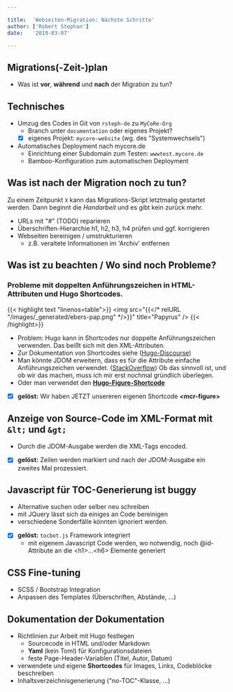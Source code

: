 ```yaml
---

title: 	'Webseiten-Migration: Nächste Schritte'
author: ['Robert Stephan']
date: 	'2019-03-07'

---
```

## Migrations(-Zeit-)plan
 - Was ist **vor**, **während** und **nach** der Migration zu tun?

 
## Technisches
- Umzug des Codes in Git von `rsteph-de` zu `MyCoRe-Org` 
	- Branch unter <code>documentation</code> oder eigenes Projekt?
	- [x] eigenes Projekt: `mycore-website` (wg. des "Systemwechsels") 
- Automatisches Deployment nach mycore.de
	- Einrichtung einer Subdomain zum Testen: <code>wwwtest.mycore.de</code>
	- Bamboo-Konfiguration zum automatischen Deployment

## Was ist nach der Migration noch zu tun?
Zu einem Zeitpunkt <code>X</code> kann das Migrations-Skript letztmalig gestartet werden.
Dann beginnt die *Handarbeit* und es gibt kein zurück mehr.

- URLs mit "#" (TODO) reparieren
- Überschriften-Hierarchie h1, h2, h3, h4 prüfen und ggf. korrigieren
- Webseiten bereinigen / umstrukturieren
  - z.B. veraltete Informationen im 'Archiv' entfernen

## Was ist zu beachten / Wo sind noch Probleme?

### Probleme mit doppelten Anführungszeichen in HTML-Attributen und Hugo Shortcodes.

{{< highlight text "linenos=table">}}
<img src="{{</* relURL "/images/_generated/ebers-pap.png" */>}}" title="Papyrus" />
{{< /highlight>}}
 
 - Problem: Hugo kann in Shortcodes nur doppelte Anführungszeichen verwenden. Das beißt sich mit den XML-Attributen.
 - Zur Dokumentation von Shortcodes siehe ([Hugo-Discourse](https://discourse.gohugo.io/t/how-is-the-hugo-doc-site-showing-shortcodes-in-code-blocks/9074/3))
 - Man könnte JDOM erweitern, dass es für die Attribute einfache Anführungszeichen verwendet.
([StackOverflow](https://stackoverflow.com/questions/18742412/save-xml-file-with-single-quotes-with-jdom))
Ob das sinnvoll ist, und ob wir das machen, muss ich mir erst nochmal gründlich überlegen. 
- Oder man verwendet den **[Hugo-Figure-Shortcode](https://gohugo.io/content-management/shortcodes/#figure)**
- [x] **gelöst:** Wir haben JETZT unsereren eigenen Shortcode <strong>&lt;mcr-figure&gt;</strong>


## Anzeige von Source-Code im XML-Format mit <code>&amp;lt;</code> und <code>&amp;gt;</code>
- Durch die JDOM-Ausgabe werden die XML-Tags encoded.
- [x] **gelöst:** Zeilen werden markiert und nach der JDOM-Ausgabe ein zweites Mal prozessiert.

## Javascript für TOC-Generierung ist buggy
- Alternative suchen oder selber neu schreiben
- mit JQuery lässt sich da einiges an Code bereinigen
- verschiedene Sonderfälle könnten ignoriert werden.
- [x] **gelöst:** `tocbot.js` Framework integriert
  - mit eigenem Javascript Code werden, wo notwendig, noch @id-Attribute an die &lt;h1&gt;...&lt;h6&gt; Elemente generiert

## CSS Fine-tuning
 - SCSS / Bootstrap Integration
 - Anpassen des Templates (Überschriften, Abstände, ...)
 
## Dokumentation der Dokumentation
 - Richtlinien zur Arbeit mit Hugo festlegen
 	- Sourcecode in HTML und/oder Markdown
 	- **Yaml** (kein Toml) für Konfigurationsdateien
 	- feste Page-Header-Variablen (Titel, Autor, Datum)
- verwendete und eigene **Shortcodes** für Images, Links, Codeblöcke beschreiben
- Inhaltsverzeichnisgenerierung ("no-TOC"-Klasse, ...)



